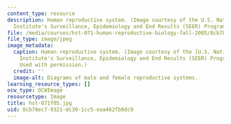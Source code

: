 ```yaml
---
content_type: resource
description: Human reproductive system. (Image courtesy of the U.S. National Cancer
  Institute's Surveillance, Epidemiology and End Results (SEER) Program.)
file: /media/courses/hst-071-human-reproductive-biology-fall-2005/8cb78ec79321dc301cc5eaa462fb0dc9_hst-071f05.jpg
file_type: image/jpeg
image_metadata:
  caption: Human reproductive system. (Image courtesy of the [U.S. National Cancer
    Institute's Surveillance, Epidemiology and End Results (SEER) Program](http://training.seer.cancer.gov/).
    Used with permission.)
  credit: ''
  image-alt: Diagrams of male and female reproductive systems.
learning_resource_types: []
ocw_type: OCWImage
resourcetype: Image
title: hst-071f05.jpg
uid: 8cb78ec7-9321-dc30-1cc5-eaa462fb0dc9
---
```

